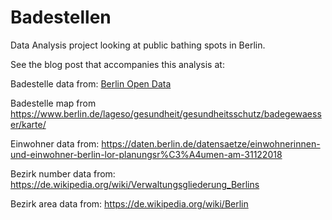 # Badestellen
Data Analysis project looking at public bathing spots in Berlin.

See the blog post that accompanies this analysis at: 


Badestelle data from: [Berlin Open Data](https://daten.berlin.de/datensaetze/liste-der-badestellen)

Badestelle map from https://www.berlin.de/lageso/gesundheit/gesundheitsschutz/badegewaesser/karte/

Einwohner data from: https://daten.berlin.de/datensaetze/einwohnerinnen-und-einwohner-berlin-lor-planungsr%C3%A4umen-am-31122018

Bezirk number data from: https://de.wikipedia.org/wiki/Verwaltungsgliederung_Berlins

Bezirk area data from: https://de.wikipedia.org/wiki/Berlin

